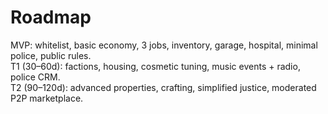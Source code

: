 # Roadmap
MVP: whitelist, basic economy, 3 jobs, inventory, garage, hospital, minimal police, public rules.  
T1 (30–60d): factions, housing, cosmetic tuning, music events + radio, police CRM.  
T2 (90–120d): advanced properties, crafting, simplified justice, moderated P2P marketplace.
